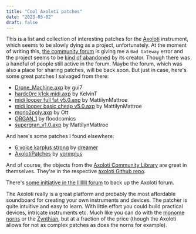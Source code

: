 ```yaml
---
title: "Cool Axoloti patches"
date: "2023-05-02"
draft: false
---
```


This is a list and collection of interesting patches for the [Axoloti](http://www.axoloti.com/) instrument, which seems to be slowly dying as a project, unfortunately. At the moment of writing this, [the community forum](http://community.axoloti.com/) is giving me a `Bad Gateway` error and the project seems to be [kind of abandoned](https://github.com/axoloti/axoloti) by its creator. Though there was a handful of people still active in the forum. Maybe the forum, which was also a place for sharing patches, will be back soon. But just in case, here's some great patches I salvaged from there:

- [Drone_Machine.axp](/Axoloti_patches/Drone_Machine.axp) by gui7
- [hardc0re k1ck midi.axp](/Axoloti_patches/hardc0re&#32;k1ck&#32;midi.axp) by KelvinT
- [midi looper full fat v5.0.axp](/Axoloti_patches/midi-looper-full-fat-v5.0.axp) by MattilynMattroe
- [midi looper basic cheap v5.0.axp](/Axoloti_patches/midi-looper-basic-cheap-v5.0.axp) by MattilynMattroe
- [mono2poly.axp](/Axoloti_patches/mono2poly.axp) by Ott
- [ORGAN_1](/Axoloti_patches/ORGAN_1) by floodcomics
- [supergran_v1.0.axp](/Axoloti_patches/supergran&#32;v1.0&#32;upload.axp) by MattilynMattroe

And here's some patches I found elsewhere:

- [6 voice karplus strong](/Axoloti_patches/karplus-1.zip) by [dreamer](https://patchstorage.com/author/dreamer/)
- [AxolotiPatches](https://github.com/vormplus/AxolotiPatches) by [vormplus](https://github.com/vormplus)

And of course, the objects from the [Axoloti Community Library](http://www.privatepublic.de/public/community-objectlist.html) are great in themselves. They're in the respective [axoloti Github repo](https://github.com/axoloti/axoloti-contrib).

There's [some initiative in the llllllll forum](https://llllllll.co/t/axoloti-core-derivatives/3591/162) to back up the Axoloti forum.

The Axoloti really is a great platform and probably the most affordable soundboard for creating your own instruments and devices. The patcher is quite intuitive and easy to learn. With little effort you could build practical devices, intricate instruments etc. Much like you can do with the [monome norns](https://norns.community/) or the [Zynthian](https://norns.community/), but at a fraction of the price (though the Axoloti allows for not as complex patches as does the norns for example).